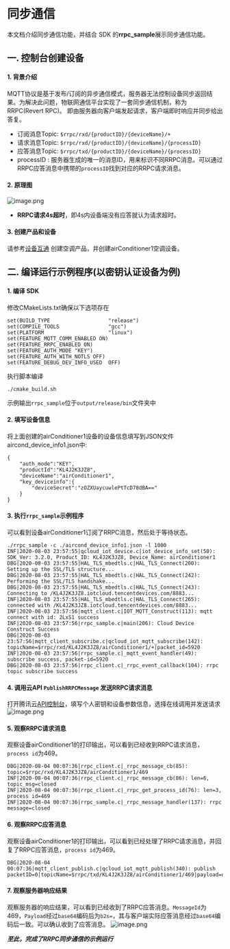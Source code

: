 # 同步通信
本文档介绍同步通信功能，并结合 SDK 的**rrpc_sample**展示同步通信功能。

## 一. 控制台创建设备

#### 1. 背景介绍
MQTT协议是基于发布/订阅的异步通信模式，服务器无法控制设备同步返回结果。为解决此问题，物联网通信平台实现了一套同步通信机制，称为RRPC(Revert RPC)。
即由服务器向客户端发起请求，客户端即时响应并同步给出答复。
* 订阅消息Topic: `$rrpc/rxd/{productID}/{deviceName}/+`
* 请求消息Topic: `$rrpc/rxd/{productID}/{deviceName}/{processID}`
* 应答消息Topic: `$rrpc/txd/{productID}/{deviceName}/{processID}`
* processID   : 服务器生成的唯一的消息ID，用来标识不同RRPC消息。可以通过RRPC应答消息中携带的`processID`找到对应的RRPC请求消息。

#### 2. 原理图
![image.png](https://main.qcloudimg.com/raw/1e83a60cb7b6438ebb5927b7237b77ba.png)
* **RRPC请求4s超时**，即4s内设备端没有应答就认为请求超时。

#### 3. 创建产品和设备
请参考[设备互通](https://cloud.tencent.com/document/product/634/11913) 创建空调产品，并创建airConditioner1空调设备。

## 二. 编译运行示例程序(以**密钥认证设备**为例)

#### 1. 编译 SDK
修改CMakeLists.txt确保以下选项存在
```
set(BUILD_TYPE                   "release")
set(COMPILE_TOOLS                "gcc") 
set(PLATFORM 	                 "linux")
set(FEATURE_MQTT_COMM_ENABLED ON)
set(FEATURE_RRPC_ENABLED ON)
set(FEATURE_AUTH_MODE "KEY")
set(FEATURE_AUTH_WITH_NOTLS OFF)
set(FEATURE_DEBUG_DEV_INFO_USED  OFF)
```
执行脚本编译
```
./cmake_build.sh 
```
示例输出`rrpc_sample`位于`output/release/bin`文件夹中

#### 2. 填写设备信息
将上面创建的airConditioner1设备的设备信息填写到JSON文件aircond_device_info1.json中:
```
{
    "auth_mode":"KEY",	
    "productId":"KL4J2K3JZ8",
    "deviceName":"airConditioner1",	
    "key_deviceinfo":{    
        "deviceSecret":"zOZXUaycuwlePtTcD78dBA=="
    }
}
```

#### 3. 执行`rrpc_sample`示例程序
可以看到设备airConditioner1订阅了RRPC消息，然后处于等待状态。
```
./rrpc_sample -c ./aircond_device_info1.json -l 1000
INF|2020-08-03 23:57:55|qcloud_iot_device.c|iot_device_info_set(50): SDK_Ver: 3.2.0, Product_ID: KL4J2K3JZ8, Device_Name: airConditioner1
DBG|2020-08-03 23:57:55|HAL_TLS_mbedtls.c|HAL_TLS_Connect(200): Setting up the SSL/TLS structure...
DBG|2020-08-03 23:57:55|HAL_TLS_mbedtls.c|HAL_TLS_Connect(242): Performing the SSL/TLS handshake...
DBG|2020-08-03 23:57:55|HAL_TLS_mbedtls.c|HAL_TLS_Connect(243): Connecting to /KL4J2K3JZ8.iotcloud.tencentdevices.com/8883...
INF|2020-08-03 23:57:55|HAL_TLS_mbedtls.c|HAL_TLS_Connect(265): connected with /KL4J2K3JZ8.iotcloud.tencentdevices.com/8883...
INF|2020-08-03 23:57:56|mqtt_client.c|IOT_MQTT_Construct(113): mqtt connect with id: 2LxS1 success
INF|2020-08-03 23:57:56|rrpc_sample.c|main(206): Cloud Device Construct Success
DBG|2020-08-03 23:57:56|mqtt_client_subscribe.c|qcloud_iot_mqtt_subscribe(142): topicName=$rrpc/rxd/KL4J2K3JZ8/airConditioner1/+|packet_id=5920
INF|2020-08-03 23:57:56|rrpc_sample.c|_mqtt_event_handler(49): subscribe success, packet-id=5920
DBG|2020-08-03 23:57:56|rrpc_client.c|_rrpc_event_callback(104): rrpc topic subscribe success
```

#### 4. 调用云API `PublishRRPCMessage` 发送RRPC请求消息
打开腾讯云[API控制台](https://console.cloud.tencent.com/api/explorer?Product=iotcloud&Version=2018-06-14&Action=PublishRRPCMessage&SignVersion=)，填写个人密钥和设备参数信息，选择在线调用并发送请求
![image.png](https://main.qcloudimg.com/raw/fe7a7749159b25fe12a07076f9093b79.png)

#### 5. 观察RRPC请求消息
观察设备airConditioner1的打印输出，可以看到已经收到RRPC请求消息，`process id`为469。
```
DBG|2020-08-04 00:07:36|rrpc_client.c|_rrpc_message_cb(85): topic=$rrpc/rxd/KL4J2K3JZ8/airConditioner1/469
INF|2020-08-04 00:07:36|rrpc_client.c|_rrpc_message_cb(86): len=6, topic_msg=closed
INF|2020-08-04 00:07:36|rrpc_client.c|_rrpc_get_process_id(76): len=3, process id=469
INF|2020-08-04 00:07:36|rrpc_sample.c|_rrpc_message_handler(137): rrpc message=closed
```

#### 6. 观察RRPC应答消息
观察设备airConditioner1的打印输出，可以看到已经处理了RRPC请求消息，并回复了RRPC应答消息，`process id`为469。
```
DBG|2020-08-04 00:07:36|mqtt_client_publish.c|qcloud_iot_mqtt_publish(340): publish packetID=0|topicName=$rrpc/txd/KL4J2K3JZ8/airConditioner1/469|payload=ok
```

#### 7. 观察服务器响应结果
观察服务器的响应结果，可以看到已经收到了RRPC应答消息。`MessageId`为469，`Payload`经过`base64`编码后为`b2s=`，其与客户端实际应答消息经过`base64`编码后一致。可以确认收到了应答消息。
![image.png](https://main.qcloudimg.com/raw/7bbd67cf4529752fc9e125754cc0fa94/image-1.png)

***至此，完成了RRPC同步通信的示例运行***
